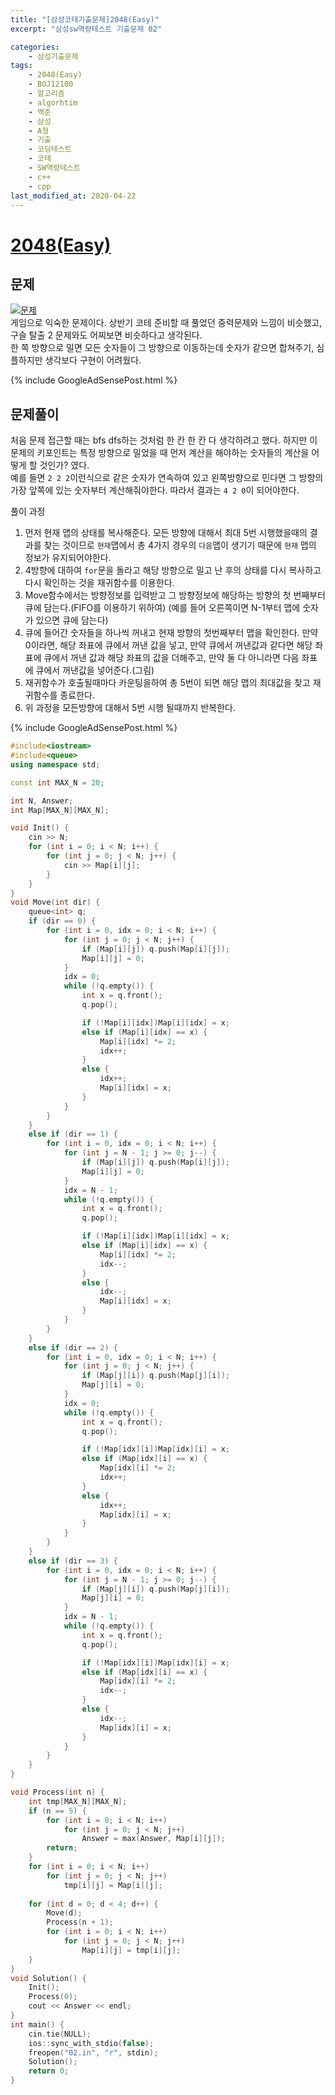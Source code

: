 ```yaml
---
title: "[삼성코테기출문제]2048(Easy)"
excerpt: "삼성sw역량테스트 기출문제 02"

categories:
    - 삼성기출문제
tags:
    - 2048(Easy)
    - BOJ12100
    - 알고리즘
    - algorhtim
    - 백준
    - 삼성
    - A형
    - 기출
    - 코딩테스트
    - 코테
    - SW역량테스트
    - c++
    - cpp  
last_modified_at: 2020-04-22
---  
```

# [2048(Easy)](https://www.acmicpc.net/problem/12100)  
  
## 문제  
[![문제](/assets/BOJ-samsung/2019-10-09-SamsungEX02-img01.jpg)](/assets/BOJ-samsung/2019-10-09-SamsungEX02-img01.jpg)  
게임으로 익숙한 문제이다. 상반기 코테 준비할 때 풀었던 중력문제와 느낌이 비슷했고, 구슬 탈출 2 문제와도 어찌보면 비슷하다고 생각된다.  
한 쪽 방향으로 밀면 모든 숫자들이 그 방향으로 이동하는데 숫자가 같으면 합쳐주기, 심플하지만 생각보다 구현이 어려웠다.
  
{% include GoogleAdSensePost.html %}

## 문제풀이  
처음 문제 접근할 때는 bfs dfs하는 것처럼 한 칸 한 칸 다 생각하려고 했다. 하지만 이 문제의 키포인트는 특정 방향으로 밀었을 때 먼저 계산을 해야하는 숫자들의 계산을 어떻게 할 것인가? 였다.  
예를 들면 `2 2 2`이런식으로 같은 숫자가 연속하여 있고 왼쪽방향으로 민다면 그 방향의 가장 앞쪽에 있는 숫자부터 계산해줘야한다. 따라서 결과는 `4 2 0`이 되어야한다.  
  
풀이 과정  
1.  먼저 현재 맵의 상태를 복사해준다. 모든 방향에 대해서 최대 5번 시행했을때의 결과를 찾는 것이므로 `현재`맵에서 총 4가지 경우의 `다음`맵이 생기기 때문에 `현재` 맵의 정보가 유지되어야한다.  
2.  4방향에 대하여 `for`문을 돌라고 해당 방향으로 밀고 난 후의 상태를 다시 복사하고 다시 확인하는 것을 재귀함수를 이용한다.  
3. Move함수에서는 방향정보를 입력받고 그 방향정보에 해당하는 방향의 첫 번째부터 큐에 담는다.(FIFO를 이용하기 위하여)  (예를 들어 오른쪽이면 N-1부터 맵에 숫자가 있으면 큐에 담는다)
4. 큐에 들어간 숫자들을 하나씩 꺼내고 현재 방향의 첫번째부터 맵을 확인한다. 만약 0이라면, 해당 좌표에 큐에서 꺼낸 값을 넣고, 만약 큐에서 꺼낸값과 같다면 해당 좌표에 큐에서 꺼낸 값과 해당 좌표의 값을 더해주고, 만약 둘 다 아니라면 다음 좌표에 큐에서 꺼낸값을 넣어준다.(그림)
5. 재귀함수가 호출될때마다 카운팅을하여 총 5번이 되면 해당 맵의 최대값을 찾고 재귀함수를 종료한다.
6. 위 과정을 모든방향에 대해서 5번 시행 될때까지 반복한다.  
  
{% include GoogleAdSensePost.html %}  
  

```cpp  
#include<iostream>
#include<queue>
using namespace std;

const int MAX_N = 20;

int N, Answer;
int Map[MAX_N][MAX_N];

void Init() {
	cin >> N;
	for (int i = 0; i < N; i++) {
		for (int j = 0; j < N; j++) {
			cin >> Map[i][j];
		}
	}
}
void Move(int dir) {
	queue<int> q;
	if (dir == 0) {
		for (int i = 0, idx = 0; i < N; i++) {
			for (int j = 0; j < N; j++) {
				if (Map[i][j]) q.push(Map[i][j]);
				Map[i][j] = 0;
			}
			idx = 0;
			while (!q.empty()) {
				int x = q.front();
				q.pop();

				if (!Map[i][idx])Map[i][idx] = x;
				else if (Map[i][idx] == x) {
					Map[i][idx] *= 2;
					idx++;
				}
				else {
					idx++;
					Map[i][idx] = x;
				}
			}
		}
	}
	else if (dir == 1) {
		for (int i = 0, idx = 0; i < N; i++) {
			for (int j = N - 1; j >= 0; j--) {
				if (Map[i][j]) q.push(Map[i][j]);
				Map[i][j] = 0;
			}
			idx = N - 1;
			while (!q.empty()) {
				int x = q.front();
				q.pop();

				if (!Map[i][idx])Map[i][idx] = x;
				else if (Map[i][idx] == x) {
					Map[i][idx] *= 2;
					idx--;
				}
				else {
					idx--;
					Map[i][idx] = x;
				}
			}
		}
	}
	else if (dir == 2) {
		for (int i = 0, idx = 0; i < N; i++) {
			for (int j = 0; j < N; j++) {
				if (Map[j][i]) q.push(Map[j][i]);
				Map[j][i] = 0;
			}
			idx = 0;
			while (!q.empty()) {
				int x = q.front();
				q.pop();

				if (!Map[idx][i])Map[idx][i] = x;
				else if (Map[idx][i] == x) {
					Map[idx][i] *= 2;
					idx++;
				}
				else {
					idx++;
					Map[idx][i] = x;
				}
			}
		}
	}
	else if (dir == 3) {
		for (int i = 0, idx = 0; i < N; i++) {
			for (int j = N - 1; j >= 0; j--) {
				if (Map[j][i]) q.push(Map[j][i]);
				Map[j][i] = 0;
			}
			idx = N - 1;
			while (!q.empty()) {
				int x = q.front();
				q.pop();

				if (!Map[idx][i])Map[idx][i] = x;
				else if (Map[idx][i] == x) {
					Map[idx][i] *= 2;
					idx--;
				}
				else {
					idx--;
					Map[idx][i] = x;
				}
			}
		}
	}
}

void Process(int n) {
	int tmp[MAX_N][MAX_N];
	if (n == 5) {
		for (int i = 0; i < N; i++)
			for (int j = 0; j < N; j++)
				Answer = max(Answer, Map[i][j]);
		return;
	}
	for (int i = 0; i < N; i++)
		for (int j = 0; j < N; j++)
			tmp[i][j] = Map[i][j];
	
	for (int d = 0; d < 4; d++) {
		Move(d);
		Process(n + 1);
		for (int i = 0; i < N; i++)
			for (int j = 0; j < N; j++)
				Map[i][j] = tmp[i][j];
	}
}
void Solution() {
	Init();
	Process(0);
	cout << Answer << endl;
}
int main() {
	cin.tie(NULL);
	ios::sync_with_stdio(false);
	freopen("02.in", "r", stdin);
	Solution();
	return 0;
}
```